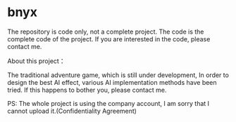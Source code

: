 # bnyx
The repository is code only, not a complete project.
The code is the complete code of the project. If you are interested in the code, please contact me.

About this project：

The traditional adventure game, which is still under development,
In order to design the best AI effect, various AI implementation methods have been tried.
If this happens to bother you, please contact me.

PS:
 The whole project is using the company account, I am sorry that I cannot upload it.(Confidentiality Agreement)

